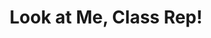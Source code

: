 --- 
title: "Look at Me, Class Rep!"
publishdate: "2019-6-28T16:48:46+02:00"
src: "https://365manga.net/manga/look-at-me-class-rep"
image: "https://data.365manga.net/images/thumbnails/15904-look-at-me-class-rep.jpg"
description: "To the dismay of the class rep Chizu, the cool girl Ayaka suddenly turned into a flashy delinquent. Chizu wonders what might have happened and why she herself is so eager to go above and beyond her call of duty to keep the formerly quiet girl out of trouble."
---
